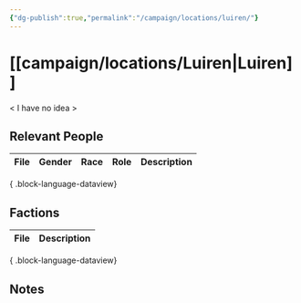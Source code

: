 ```yaml
---
{"dg-publish":true,"permalink":"/campaign/locations/luiren/"}
---
```


# [[campaign/locations/Luiren\|Luiren]]
< I have no idea >

## Relevant People
| File | Gender | Race | Role | Description |
| ---- | ------ | ---- | ---- | ----------- |

{ .block-language-dataview}

## Factions
| File | Description |
| ---- | ----------- |

{ .block-language-dataview}

## Notes
